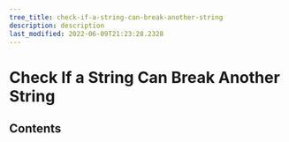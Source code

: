 ```yaml
---
tree_title: check-if-a-string-can-break-another-string
description: description
last_modified: 2022-06-09T21:23:28.2328
---
```


# Check If a String Can Break Another String

## Contents
